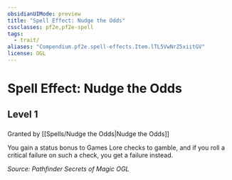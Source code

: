 ```yaml
---
obsidianUIMode: preview
title: "Spell Effect: Nudge the Odds"
cssclasses: pf2e,pf2e-spell
tags:
  - trait/
aliases: "Compendium.pf2e.spell-effects.Item.lTL5VwNrZ5xiitGV"
license: OGL
---
```

# Spell Effect: Nudge the Odds
## Level 1
### 






Granted by [[Spells/Nudge the Odds|Nudge the Odds]]

You gain a status bonus to Games Lore checks to gamble, and if you roll a critical failure on such a check, you get a failure instead.

*Source: Pathfinder Secrets of Magic*
*OGL*